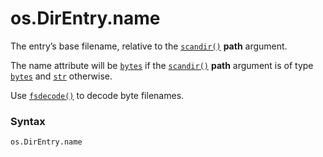 # os.DirEntry.name

The entry’s base filename, relative to the [`scandir()`](/modules/os/scandir.md) **path** argument.

The name attribute will be [`bytes`](/built-in-types/bytes/) if the [`scandir()`](/modules/os/scandir.md) **path** argument is of type [`bytes`](/built-in-types/bytes/) and [`str`](/built-in-types/str/) otherwise.

Use [`fsdecode()`](/modules/os/fsdecode.md) to decode byte filenames.

### Syntax

```python
os.DirEntry.name
```